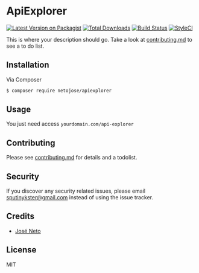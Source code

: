 # ApiExplorer

[![Latest Version on Packagist][ico-version]][link-packagist]
[![Total Downloads][ico-downloads]][link-downloads]
[![Build Status][ico-travis]][link-travis]
[![StyleCI][ico-styleci]][link-styleci]

This is where your description should go. Take a look at [contributing.md](contributing.md) to see a to do list.

## Installation

Via Composer

```bash
$ composer require netojose/apiexplorer
```

## Usage

You just need access `yourdomain.com/api-explorer`

## Contributing

Please see [contributing.md](contributing.md) for details and a todolist.

## Security

If you discover any security related issues, please email sputinykster@gmail.com instead of using the issue tracker.

## Credits

-   [José Neto][link-author]

## License

MIT

[ico-version]: https://img.shields.io/packagist/v/netojose/apiexplorer.svg?style=flat-square
[ico-downloads]: https://img.shields.io/packagist/dt/netojose/apiexplorer.svg?style=flat-square
[ico-travis]: https://img.shields.io/travis/netojose/apiexplorer/master.svg?style=flat-square
[ico-styleci]: https://styleci.io/repos/12345678/shield
[link-packagist]: https://packagist.org/packages/netojose/apiexplorer
[link-downloads]: https://packagist.org/packages/netojose/apiexplorer
[link-travis]: https://travis-ci.org/netojose/apiexplorer
[link-styleci]: https://styleci.io/repos/12345678
[link-author]: https://netojose.github.io

[link-contributors]: ../../contributors]
